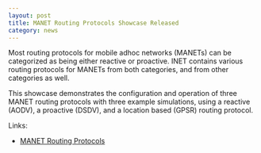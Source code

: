 ```yaml
---
layout: post
title: MANET Routing Protocols Showcase Released
category: news
---
```


Most routing protocols for mobile adhoc networks (MANETs) can be categorized
as being either reactive or proactive. INET contains various routing protocols
for MANETs from both categories, and from other categories as well.

This showcase demonstrates the configuration and operation of three MANET routing
protocols with three example simulations, using a reactive (AODV), a proactive (DSDV),
and a location based (GPSR) routing protocol.

Links:
* [MANET Routing Protocols](https://inet.omnetpp.org/docs/showcases/routing/manet/doc/)
